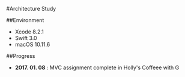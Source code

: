 #Architecture Study

##Environment
- Xcode 8.2.1
- Swift 3.0
- macOS 10.11.6

##Progress
- **2017. 01. 08** : MVC assignment complete in Holly's Coffeee with G
